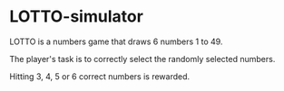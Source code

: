 # LOTTO-simulator

LOTTO is a numbers game that draws 6 numbers 1 to 49. 

The player's task is to correctly select the randomly selected numbers. 

Hitting 3, 4, 5 or 6 correct numbers is rewarded.
